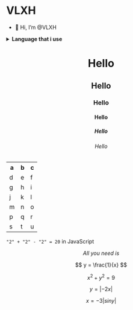 <h1><strong>VLXH</strong></h1>


- 👋 Hi, I’m @VLXH

<details><summary><strong>Language that i use</strong></summary>
</br>
x
</br>
d
</br>
you
</br>
clicked
</br>
it
</details>

<div align = "center">
<h1>Hello</h1>
<h2>Hello</h2>
<h3>Hello</h3>
<h4>Hello</h4>
<h5>Hello</h5>
<h6>Hello</h6>
</div>

<table>
  <tr>
    <th>a</th>
    <th>b</th>
    <th>c</th>
  </tr>
  <tr>
    <td>d</td>
    <td>e</td>
    <td>f</td>
  </tr>
  <tr>
    <td>g</td>
    <td>h</td>
    <td>i</td>
  </tr>
  <tr>
    <td>j</td>
    <td>k</td>
    <td>l</td>
  </tr>
  <tr>
    <td>m</td>
    <td>n</td>
    <td>o</td>
  </tr>
  <tr>
    <td>p</td>
    <td>q</td>
    <td>r</td>
  </tr>
  <tr>
    <td>s</td>
    <td>t</td>
    <td>u</td>
  </tr>
</table>
<!---
VLXH/VLXH is a ✨ special ✨ repository because its `README.md` (this file) appears on your GitHub profile.
You can click the Preview link to take a look at your changes.
--->

`"2" + "2" - "2" = 20` in JavaScript




<div align="center"><em>All you need is</em></div>

$$
y = \frac{1}{x}
$$

$$
x^2 + y^2 = 9
$$

$$
y = |-2x|
$$

$$
x = -3|sin y|
$$
